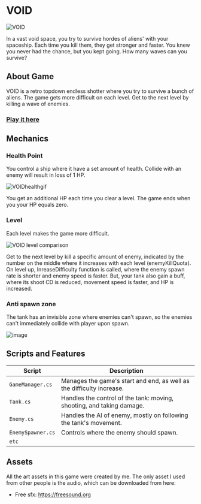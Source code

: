 # VOID

![VOID](https://github.com/user-attachments/assets/78fe2a2d-7963-4bfc-b5ab-ab75654c1029)

In a vast void space, you try to survive hordes of aliens' with your spaceship. Each time you kill them, they get stronger and faster. You knew you never had the chance, but you kept going. How many waves can you survive?


## About Game

VOID is a retro topdown endless shotter where you try to survive a bunch of aliens. The game gets more difficult on each level. Get to the next level by killing a wave of enemies.
### <a href="https://jeje8.itch.io/void">Play it here</a>


## Mechanics
### Health Point
You control a ship where it have a set amount of health. Collide with an enemy will result in loss of 1 HP. 

![VOIDhealthgif](https://github.com/user-attachments/assets/66437e32-a45e-44ca-a8e0-a42cc01a75ac)

You get an additional HP each time you clear a level.
The game ends when you your HP equals zero.

### Level
Each level makes the game more difficult.

![VOID level comparison](https://github.com/user-attachments/assets/717be448-b64a-4ed6-a262-7cdda948ef20)

Get to the next level by kill a specific amount of enemy, indicated by the number on the middle where it increases with each level (enemyKillQuota).
On level up, InreaseDifficulty function is called, where the enemy spawn rate is shorter and enemy speed is faster.
But, your tank also gain a buff, where its shoot CD is reduced, movement speed is faster, and HP is increased.

### Anti spawn zone
The tank has an invisible zone where enemies can't spawn, so the enemies can't immediately collide with player upon spawn.

![image](https://github.com/user-attachments/assets/5b835490-3ff1-47d7-bf55-2ec17fac952d)

## Scripts and Features
| Script | Description |
| --- | --- |
| `GameManager.cs` | Manages the game's start and end, as well as the difficulty increase. |
| `Tank.cs` | Handles the control of the tank: moving, shooting, and taking damage. |
| `Enemy.cs` | Handles the AI of enemy, mostly on following the tank's movement. |
| `EnemySpawner.cs` | Controls where the enemy should spawn. |
| `etc` | |

## Assets
All the art assets in this game were created by me. The only asset I used from other people is the audio, which can be downloaded from here:
- Free sfx: https://freesound.org







